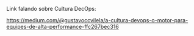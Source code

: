 Link falando sobre Cultura DecOps:

https://medium.com/@gustavoccvilela/a-cultura-devops-o-motor-para-equipes-de-alta-performance-ffc267bec316
